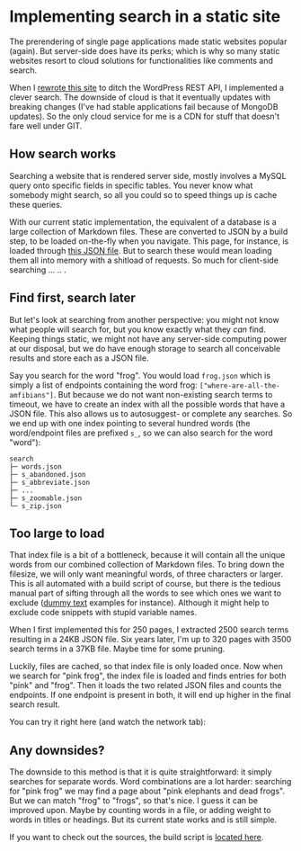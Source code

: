 <!--
  slug: implementing-search-in-a-static-website
  date: 2025-04-19
  modified: 2025-04-19
  type: post
  header: dil-8OECtq8rrNg-unsplash.jpg
  headerColofon: photo by [Dil](https://unsplash.com/@thevisualiza)
  headerClassName: no-blur darken
  category: JavaScript
  tag: framework, SPA, speed, build, static
-->

# Implementing search in a static site

The prerendering of single page applications made static websites popular (again). But server-side does have its perks; which is why so many static websites resort to cloud solutions for functionalities like comments and search.

When I [rewrote this site](/refactoring-for-speed) to ditch the WordPress REST API, I implemented a clever search. The downside of cloud is that it eventually updates with breaking changes (I've had stable applications fail because of MongoDB updates). So the only cloud service for me is a CDN for stuff that doesn't fare well under GIT.


## How search works

Searching a website that is rendered server side, mostly involves a MySQL query onto specific fields in specific tables. You never know what somebody might search, so all you could so to speed things up is cache these queries.

With our current static implementation, the equivalent of a database is a large collection of Markdown files. These are converted to JSON by a build step, to be loaded on-the-fly when you navigate. This page, for instance, is loaded through [this JSON file](/data/json/post_experiment-eggs.json).
But to search these would mean loading them all into memory with a shitload of requests. So much for client-side searching ... .. .


## Find first, search later

But let's look at searching from another perspective: you might not know what people will search for, but you know exactly what they *can* find.
Keeping things static, we might not have any server-side computing power at our disposal, but we do have enough storage to search all conceivable results and store each as a JSON file.

Say you search for the word "frog". You would load `frog.json` which is simply a list of endpoints containing the word frog: `["where-are-all-the-amfibians"]`. But because we do not want non-existing search terms to timeout, we have to create an index with all the possible words that have a JSON file. This also allows us to autosuggest- or complete any searches. So we end up with one index pointing to several hundred words (the word/endpoint files are prefixed `s_`, so we can also search for the word "word"):

```
search
├─ words.json
├─ s_abandoned.json
├─ s_abbreviate.json
├─ ...
├─ s_zoomable.json
└─ s_zip.json
```

## Too large to load

That index file is a bit of a bottleneck, because it will contain all the unique words from our combined collection of Markdown files. To bring down the filesize, we will only want meaningful words, of three characters or larger.
This is all automated with a build script of course, but there is the tedious manual part of sifting through all the words to see which ones we want to exclude ([dummy text](https://www.lipsum.com/) examples for instance). Although it might help to exclude code snippets with stupid variable names.

When I first implemented this for 250 pages, I extracted 2500 search terms resulting in a 24KB JSON file. Six years later, I'm up to 320 pages with 3500 search terms in a 37KB file. Maybe time for some pruning.

Luckily, files are cached, so that index file is only loaded once.
Now when we search for "pink frog", the index file is loaded and finds entries for both "pink" and "frog". Then it loads the two related JSON files and counts the endpoints. If one endpoint is present in both, it will end up higher in the final search result.

You can try it right here (and watch the network tab):

<div data-search="{label:'',submit:'',placeholder:'search',autoSuggest:true}"></div>


## Any downsides?

The downside to this method is that it is quite straightforward: it simply searches for separate words. Word combinations are a lot harder: searching for "pink frog" we may find a page about "pink elephants and dead frogs". But we can match "frog" to "frogs", so that's nice.
I guess it can be improved upon. Maybe by counting words in a file, or adding weight to words in titles or headings. But its current state works and is still simple.

If you want to check out the sources, the build script is [located here](https://github.com/Sjeiti/ronvalstarnl/blob/master/task/buildSearch.js).
